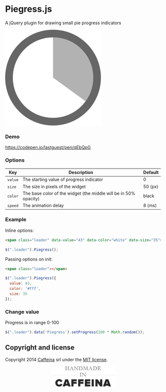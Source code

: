 Piegress.js
========

A jQuery plugin for drawing small pie progress indicators

<img src="example.svg">

### Demo
https://codepen.io/lastguest/pen/qEbQpG

### Options

Key  | Description | Default
------------- | ------------- |  -------
`value`  | The starting value of progress indicator | 0
`size`   | The size in pixels of the widget | 50 (px)
`color`  | The base color of the widget (the middle will be in 50% opacity) | black
`speed`  | The animation delay | 8 (ms)

### Example

Inline options:

```html
<span class="loader" data-value="43" data-color="white" data-size="35"></span>
```

```javascript
$(".loader").Piegress();
```

Passing options on init:

```html
<span class="loader"></span>
```

```javascript
$(".loader").Piegress({
  value: 43,
  color: '#fff',
  size: 35
});
```

### Change value

Progress is in range 0-100

```javascript
$(".loader").data('Piegress').setProgress(100 * Math.random());
```

## Copyright and license

Copyright 2014 [Caffeina](http://caffeina.co) srl under the [MIT license](LICENSE.md).

<p align="center"><a href="http://caffeina.co" target="_blank" title="Caffeina - Ideas Never Sleep"><img src="https://github.com/CaffeinaLab/BrandResources/blob/master/caffeina-handmade.png?raw=true" align="center" height="65"></a></p>

